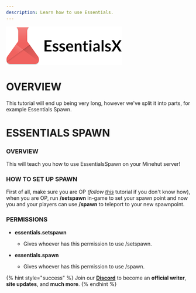 ```yaml
---
description: Learn how to use Essentials.
---
```


![](../.gitbook/assets/essentialsx.png)

# OVERVIEW

This tutorial will end up being very long, however we've split it into parts, for example Essentials Spawn.

# ESSENTIALS SPAWN

### OVERVIEW

This will teach you how to use EssentialsSpawn on your Minehut server!

### HOW TO SET UP SPAWN

First of all, make sure you are OP *(follow [this](https://minehut.xyz/faq/ingame/op)* tutorial if you don't know how), when you are OP, run **/setspawn** in-game to set your spawn point and now you and your players can use **/spawn** to teleport to your new spawnpoint.

### PERMISSIONS

- **essentials.setspawn**
    - Gives whoever has this permission to use /setspawn.
 
 - **essentials.spawn**
    - Gives whoever has this permission to use /spawn.

{% hint style="success" %}
Join our **[Discord](https://invite.gg/minehutxyz)** to become an **official writer**, **site updates**, and **much more**.
{% endhint %}
